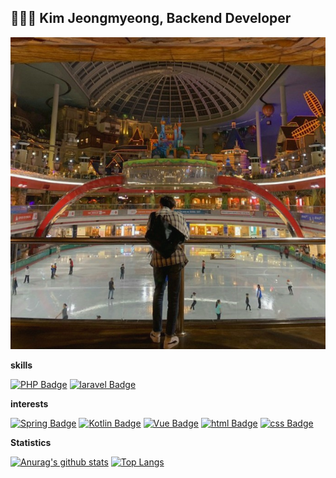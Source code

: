 ## 🧑🏻‍💻 Kim Jeongmyeong, Backend Developer

  <div align=center>

  ![image](https://github.com/JeongmyeongzZ/JeongmyeongzZ/blob/main/main.jpeg?raw=true)

  </div>

**skills**

[![PHP Badge](https://img.shields.io/badge/PHP-777BB4?style=flat-square&logo=PHP&logoColor=white)](https://php.net)
[![laravel Badge](https://img.shields.io/badge/Laravel-FF2D20?style=flat-square&logo=Laravel&logoColor=white)](https://laravel.com/)

**interests**

[![Spring Badge](https://img.shields.io/badge/Spring-6DB33F?style=flat-square&logo=spring&logoColor=white)](https://spring.io/)
[![Kotlin Badge](https://img.shields.io/badge/Kotlin-0095D5?style=flat-square&logo=Kotlin&logoColor=white)](https://kotlinlang.org/)
[![Vue Badge](https://img.shields.io/badge/Vue-4FC08D?style=flat-square&logo=vue.js&logoColor=white)](https://vuejs.org/)
[![html Badge](https://img.shields.io/badge/HTML5-E34F26?style=flat-square&logo=html5&logoColor=white)](#)
[![css Badge](https://img.shields.io/badge/CSS3-1572B6?style=flat-square&logo=css3&logoColor=white)](#)
  
**Statistics**

[![Anurag's github stats](https://github-readme-stats.vercel.app/api?username=jeongmyeongzz)](https://github.com/anuraghazra/github-readme-stats)
[![Top Langs](https://github-readme-stats.vercel.app/api/top-langs/?username=jeongmyeongzz&layout=compact)](https://github.com/anuraghazra/github-readme-stats)
